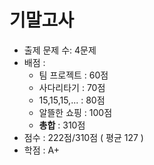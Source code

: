 # 기말고사 

- 출제 문제 수: 4문제 
- 배점 :
  - 팀 프로젝트 : 60점
  - 사다리타기 : 70점
  - 15,15,15,... : 80점
  - 알뜰한 쇼핑 : 100점
  - **총합** : 310점 
- 점수 : 222점/310점 ( 평균 127 )
- 학점 : A+
